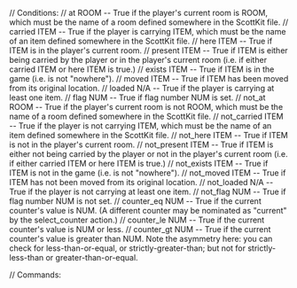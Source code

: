 // Conditions:
// at          ROOM -- True if the player's current room is ROOM, which must be the name of a room defined somewhere in the ScottKit file.
// carried     ITEM -- True if the player is carrying ITEM, which must be the name of an item defined somewhere in the ScottKit file.
// here        ITEM -- True if ITEM is in the player's current room.
// present     ITEM -- True if ITEM is either being carried by the player or in the player's current room (i.e. if either carried ITEM or here ITEM is true.)
// exists      ITEM -- True if ITEM is in the game (i.e. is not "nowhere").
// moved       ITEM -- True if ITEM has been moved from its original location. 
// loaded      N/A  -- True if the player is carrying at least one item.
// flag        NUM  -- True if flag number NUM is set.
// not_at      ROOM -- True if the player's current room is not ROOM, which must be the name of a room defined somewhere in the ScottKit file.
// not_carried ITEM -- True if the player is not carrying ITEM, which must be the name of an item defined somewhere in the ScottKit file.
// not_here    ITEM -- True if ITEM is not in the player's current room.
// not_present ITEM -- True if ITEM is either not being carried by the player or not in the player's current room (i.e. if either carried ITEM or here ITEM is true.)
// not_exists  ITEM -- True if ITEM is not in the game (i.e. is not "nowhere").
// not_moved   ITEM -- True if ITEM has not been moved from its original location. 
// not_loaded  N/A  -- True if the player is not carrying at least one item.
// not_flag    NUM  -- True if flag number NUM is not set.
// counter_eq  NUM  -- True if the current counter's value is NUM. (A different counter may be nominated as "current" by the select_counter action.)
// counter_le  NUM  -- True if the current counter's value is NUM or less.
// counter_gt  NUM  -- True if the current counter's value is greater than NUM. Note the asymmetry here: you can check for less-than-or-equal, or strictly-greater-than; but not for strictly-less-than or greater-than-or-equal.

// Commands:

